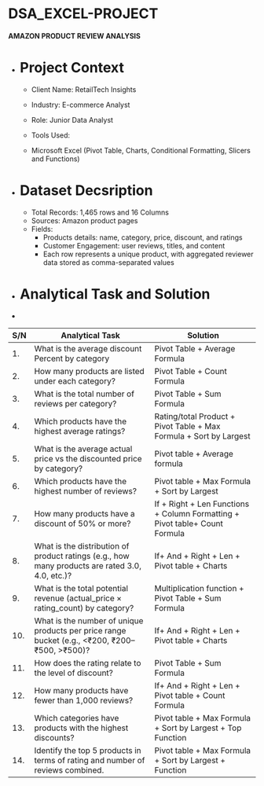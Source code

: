 # DSA_EXCEL-PROJECT
####  AMAZON PRODUCT REVIEW ANALYSIS


- # Project Context
  
  * Client Name: RetailTech Insights

  * Industry: E-commerce Analyst

  * Role: Junior Data Analyst

  * Tools Used: 

  * Microsoft Excel (Pivot Table, Charts, Conditional Formatting, Slicers and Functions)

- # Dataset Decsription

   * Total Records: 1,465 rows and 16 Columns
   * Sources: Amazon product pages
   * Fields:
      * Products details: name, category, price, discount, and ratings
      * Customer Engagement: user reviews, titles, and content
      * Each row represents a unique product, with aggregated reviewer data
stored as comma-separated values

- # Analytical Task and Solution
- 
| S/N | Analytical Task | Solution |
| ------- | ----------- | ---------- |
| 1. | What is the average discount Percent by category |Pivot Table + Average Formula |
| 2. | How many products are listed under each category?|Pivot Table + Count Formula |
| 3. | What is the total number of reviews per category?| Pivot Table + Sum Formula
| 4. | Which products have the highest average ratings?| Rating/total Product + Pivot Table + Max Formula + Sort by Largest|
| 5. | What is the average actual price vs the discounted price by category?| Pivot table + Average formula|
| 6. | Which products have the highest number of reviews?| Pivot table + Max Formula + Sort by Largest|
| 7. | How many products have a discount of 50% or more?| If + Right + Len Functions + Column Formatting + Pivot table+ Count Formula|
| 8. | What is the distribution of product ratings (e.g., how many products are rated 3.0, 4.0, etc.)?| If+ And + Right + Len + Pivot table + Charts|
| 9. |What is the total potential revenue (actual_price × rating_count) by category?| Multiplication function + Pivot Table + Sum Formula| 
| 10. | What is the number of unique products per price range bucket (e.g., <₹200, ₹200–₹500, >₹500)?| If+ And + Right + Len + Pivot table + Charts|
| 11. |How does the rating relate to the level of discount?| Pivot Table + Sum Formula|
| 12.|How many products have fewer than 1,000 reviews?|If+ And + Right + Len + Pivot table + Count Formula|
| 13. | Which categories have products with the highest discounts?|Pivot table + Max Formula + Sort by Largest + Top Function|
| 14. | Identify the top 5 products in terms of rating and number of reviews combined.| Pivot table + Max Formula + Sort by Largest + Function|

  

